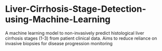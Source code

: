 # Liver-Cirrhosis-Stage-Detection-using-Machine-Learning
A machine learning model to non-invasively predict histological liver cirrhosis stages (1-3) from patient clinical data. Aims to reduce reliance on invasive biopsies for disease progression monitoring
